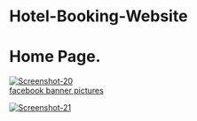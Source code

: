 # Hotel-Booking-Website


<h1>Home Page.</h1>
  
<a href="https://ibb.co/N9Rn4RX"><img src="https://i.ibb.co/jytZptd/Screenshot-20.png" alt="Screenshot-20" border="0"></a><br /><a target='_blank' href='https://imgbb.com/'>facebook banner pictures</a><br />
  
<a href="https://ibb.co/X7vqqzK"><img src="https://i.ibb.co/GWbqqV8/Screenshot-21.png" alt="Screenshot-21" border="0"></a>
